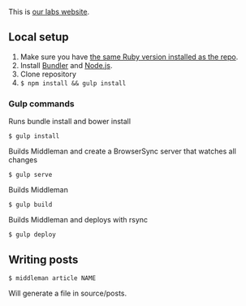 This is [our labs website](https://labs.kollegorna.se).

## Local setup

1. Make sure you have [the same Ruby version installed as the repo](https://github.com/kollegorna/kollegorna.se/blob/master/.ruby-version).
2. Install [Bundler](https://rubygems.org/gems/bundler) and [Node.js](http://nodejs.org).
3. Clone repository
4. ``$ npm install && gulp install``

### Gulp commands

Runs bundle install and bower install

	$ gulp install

Builds Middleman and create a BrowserSync server that watches all changes

	$ gulp serve

Builds Middleman

	$ gulp build

Builds Middleman and deploys with rsync

	$ gulp deploy

## Writing posts

    $ middleman article NAME

Will generate a file in source/posts.
